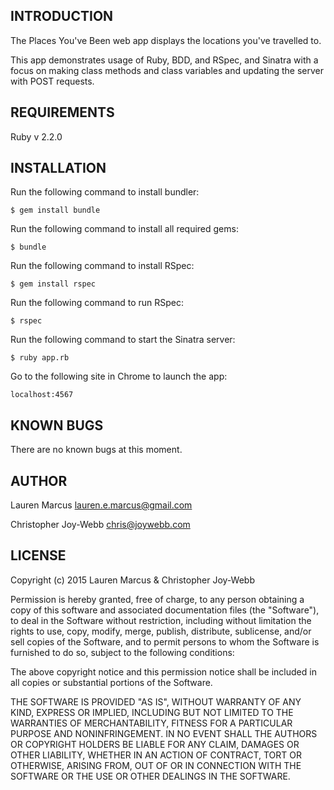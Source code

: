 INTRODUCTION
------------
The Places You've Been web app displays the locations you've travelled to.

This app demonstrates usage of Ruby, BDD, and RSpec, and Sinatra with a focus on making class methods and class variables and updating the server with POST requests.

REQUIREMENTS
------------
Ruby v 2.2.0


INSTALLATION
------------
Run the following command to install bundler:

  `$ gem install bundle`

Run the following command to install all required gems:

  `$ bundle`

Run the following command to install RSpec:

  `$ gem install rspec`

Run the following command to run RSpec:

  `$ rspec`

Run the following command to start the Sinatra server:

  `$ ruby app.rb`

Go to the following site in Chrome to launch the app:

  `localhost:4567`

KNOWN BUGS
---------
There are no known bugs at this moment.

AUTHOR
-------
Lauren Marcus
lauren.e.marcus@gmail.com

Christopher Joy-Webb
chris@joywebb.com


LICENSE
-------

Copyright (c) 2015 Lauren Marcus & Christopher Joy-Webb

Permission is hereby granted, free of charge, to any person obtaining a copy of this software and associated documentation files (the "Software"), to deal in the Software without restriction, including without limitation the rights to use, copy, modify, merge, publish, distribute, sublicense, and/or sell copies of the Software, and to permit persons to whom the Software is furnished to do so, subject to the following conditions:

The above copyright notice and this permission notice shall be included in all copies or substantial portions of the Software.

THE SOFTWARE IS PROVIDED "AS IS", WITHOUT WARRANTY OF ANY KIND, EXPRESS OR IMPLIED, INCLUDING BUT NOT LIMITED TO THE WARRANTIES OF MERCHANTABILITY, FITNESS FOR A PARTICULAR PURPOSE AND NONINFRINGEMENT. IN NO EVENT SHALL THE AUTHORS OR COPYRIGHT HOLDERS BE LIABLE FOR ANY CLAIM, DAMAGES OR OTHER LIABILITY, WHETHER IN AN ACTION OF CONTRACT, TORT OR OTHERWISE, ARISING FROM, OUT OF OR IN CONNECTION WITH THE SOFTWARE OR THE USE OR OTHER DEALINGS IN THE SOFTWARE.

